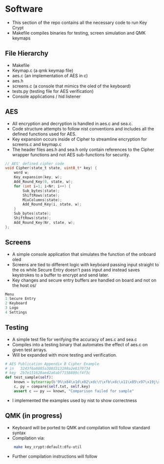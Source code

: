 # Software
* This section of the repo contains all the necessary code to run Key Crypt
* Makefile compiles binaries for testing, screen simulation and QMK keymaps

## File Hierarchy
* Makefile
* Keymap.c  (a qmk keymap file)
* aes.c (an implementation of AES in c)
* aes.h
* screens.c (a console that mimics the oled of the keyboard)
* tests.py (testing file for AES verification)
* Console applications / hid listener

## AES
* All encryption and decryption is handled in aes.c and sea.c.
* Code structure attempts to follow nist conventions and includes all the defined functions used for AES.
* Key expansion occurs inside of Cipher to streamline encryption for screens.c and keymap.c
* The header files aes.h and sea.h only contain references to the Cipher wrapper functions and not AES sub-functions for security.

```c
// AES' defined cipher code
void Cipher(state_t state, uint8_t* key) {
    word w;
    Key_expansion(key, w);
    Add_Round_Key(0, state, w);
    for (int i=1; i<Nr; i++) {
        Sub_bytes(state);
        ShiftRows(state);
        MixColumns(state);
        Add_Round_Key(i, state, w);
    }
    Sub_bytes(state);
    ShiftRows(state);
    Add_Round_Key(Nr, state, w);
};
```

## Screens
* A simple console application that simulates the function of the onboard oled
* Screens are tied to different logic with keyboard passing input straight to the os while Secure Entry doesn't pass input and instead saves keystrokes to a buffer to encrypt and send later.
* Key changes and secure entry buffers are handled on board and not on the host os/

```c
Menu
1 Secure Entry
2 Keyboard
3 Logo
4 Settings
```

## Testing
* A simple test file for verifying the accuracy of aes.c and sea.c
* Compiles into a testing binary that automates the effect of aes.c on given test arrays.
* Will be expanded with more testing and verification.

```python
# AES Publication Appendix B Cipher Example
# in   3243f6a8885a308d313198a2e0370734
# key  2b7e151628aed2a6abf7158809cf4f3c
def test_sample(self):
    known = bytearray(b'9%\x84\x1d\x02\xdc\t\xfb\xdc\x11\x85\x97\x19j\x0b2')
    c, py = compare(self.txt, self.key)
    assert c == py == known, "Comparison failed for sample"
```
* I implemented the examples used by nist to show correctness

## QMK (in progress)
* Keyboard will be ported to QMK and compilation will follow standard syntax
* Compilation via:
```bash
    make key_crypt:default:dfu-util
````
* Further compilation instructions will follow
